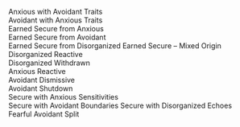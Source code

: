 Anxious with Avoidant Traits  
Avoidant with Anxious Traits  
Earned Secure from Anxious  
Earned Secure from Avoidant  
Earned Secure from Disorganized 
Earned Secure – Mixed Origin
Disorganized Reactive  
Disorganized Withdrawn  
Anxious Reactive  
Avoidant Dismissive  
Avoidant Shutdown  
Secure with Anxious Sensitivities  
Secure with Avoidant Boundaries 
Secure with Disorganized Echoes   
Fearful Avoidant Split  